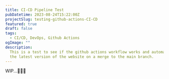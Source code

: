 ```yaml
---
title: CI-CD Pipeline Test
pubDatetime: 2023-08-24T15:22:00Z
projectSlug: testing-github-actions-CI-CD
featured: true
draft: false
tags:
  - CI/CD, DevOps, Github Actions
ogImage: ""
description:
  This is a test to see if the github actions workflow works and automatically deploys
  the latest version of the website on a merge to the main branch.
---
```


WIP...👩🏽‍🔧